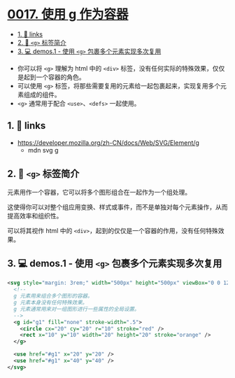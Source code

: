 # [0017. 使用 g 作为容器](https://github.com/Tdahuyou/svg/tree/main/0017.%20%E4%BD%BF%E7%94%A8%20g%20%E4%BD%9C%E4%B8%BA%E5%AE%B9%E5%99%A8)

<!-- region:toc -->
- [1. 🔗 links](#1--links)
- [2. 📒 `<g>` 标签简介](#2--<g>-标签简介)
- [3. 💻 demos.1 - 使用 `<g>` 包裹多个元素实现多次复用](#3--demos1---使用-<g>-包裹多个元素实现多次复用)
<!-- endregion:toc -->
- 你可以将 `<g>` 理解为 html 中的 `<div>` 标签，没有任何实际的特殊效果，仅仅是起到一个容器的角色。
- 可以使用 `<g>` 标签，将那些需要复用的元素给一起包裹起来，实现复用多个元素组成的组件。
- `<g>` 通常用于配合 `<use>`、`<defs>` 一起使用。

## 1. 🔗 links

- https://developer.mozilla.org/zh-CN/docs/Web/SVG/Element/g
  - mdn svg g

## 2. 📒 `<g>` 标签简介

[<g>](https://developer.mozilla.org/zh-CN/docs/Web/SVG/Element/g) 元素用作一个容器，它可以将多个图形组合在一起作为一个组处理。

这使得你可以对整个组应用变换、样式或事件，而不是单独对每个元素操作，从而提高效率和组织性。

可以将其视作 html 中的 `<div>`，起到的仅仅是一个容器的作用，没有任何特殊效果。

## 3. 💻 demos.1 - 使用 `<g>` 包裹多个元素实现多次复用

```xml
<svg style="margin: 3rem;" width="500px" height="500px" viewBox="0 0 120 120" xmlns="http://www.w3.org/2000/svg">
  <!--
  g 元素用来组合多个图形的容器。
  g 元素本身没有任何特殊效果。
  g 元素通常用来对一组图形进行一些属性的全局设置。
  -->
  <g id="g1" fill="none" stroke-width=".5">
    <circle cx="20" cy="20" r="10" stroke="red" />
    <rect x="10" y="10" width="20" height="20" stroke="orange" />
  </g>

  <use href="#g1" x="20" y="20" />
  <use href="#g1" x="40" y="40" />
</svg>
```